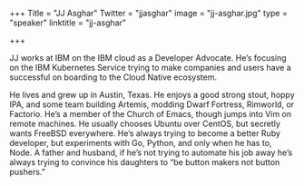 +++
Title = "JJ Asghar"
Twitter = "jjasghar"
image = "jj-asghar.jpg"
type = "speaker"
linktitle = "jj-asghar"

+++

JJ works at IBM on the IBM cloud as a Developer Advocate. He’s focusing on the IBM Kubernetes Service trying to make companies and users have a successful on boarding to the Cloud Native ecosystem.

He lives and grew up in Austin, Texas. He enjoys a good strong stout, hoppy IPA, and some team building Artemis, modding Dwarf Fortress, Rimworld, or Factorio. He’s a member of the Church of Emacs, though jumps into Vim on remote machines. He usually chooses Ubuntu over CentOS, but secretly wants FreeBSD everywhere. He’s always trying to become a better Ruby developer, but experiments with Go, Python, and only when he has to, Node. A father and husband, if he’s not trying to automate his job away he’s always trying to convince his daughters to “be button makers not button pushers.”
